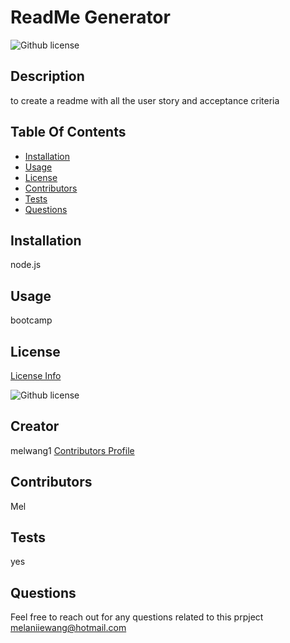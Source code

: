 # ReadMe Generator
![Github license](https://img.shields.io/badge/license-MIT-red.svg)

  ## Description
  to create a readme with all the user story and acceptance criteria

  ## Table Of Contents
  
  * [Installation](#installation)
  * [Usage](#usage)
  * [License](#license)
  * [Contributors](contributors)
  * [Tests](tests)
  * [Questions](questions)

  ## Installation
  node.js

  ## Usage
  bootcamp

  ## License
  
  [License Info](https://choosealicense.com/licenses/)

  ![Github license](https://img.shields.io/badge/license-MIT-red.svg)
  

  ## Creator
  melwang1 
  [Contributors Profile](https://github.com/melwang1 )

  ## Contributors
  Mel

  ## Tests
  yes

  ## Questions
  Feel free to reach out for any questions related to this prpject
  melaniiewang@hotmail.com

